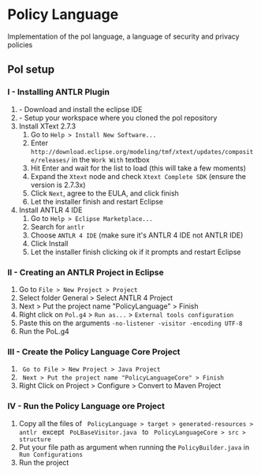 
<h1> Policy Language </h1>

Implementation of the pol language, a language of security and privacy policies

<h2> Pol setup </h2>

<h3> I - Installing ANTLR Plugin </h3>

<ol>
<li>  -  Download and install the eclipse IDE </li>
<li>  -  Setup your workspace where you cloned the pol repository</li>
<li>Install XText 2.7.3
<ol>
  <li>Go to <code>Help &gt; Install New Software...</code></li>
  <li>Enter <code>http://download.eclipse.org/modeling/tmf/xtext/updates/composite/releases/</code> in the <code>Work With</code>     textbox</li>
  <li>Hit Enter and wait for the list to load (this will take a few moments)</li>
  <li>Expand the <code>Xtext</code> node and check <code>Xtext Complete SDK</code> (ensure the version is 2.7.3x)</li>
  <li>Click <code>Next</code>, agree to the EULA, and click finish</li>
  <li>Let the installer finish and restart Eclipse</li>
</ol>
</li>
<li>Install ANTLR 4 IDE
<ol>
  <li>Go to <code>Help &gt; Eclipse Marketplace...</code></li>
  <li>Search for <code>antlr</code></li>
  <li>Choose <code>ANTLR 4 IDE</code> (make sure it's ANTLR 4 IDE not ANTLR IDE)</li>
  <li>Click Install</li>
  <li>Let the installer finish clicking ok if it prompts and restart Eclipse</li>
</ol>
</li>
</ol>

<h3>II - Creating an ANTLR Project in Eclipse </h3>
  <ol>
  <li> Go to <code>File > New Project > Project</code></li>
  <li> Select folder General > Select ANTLR 4 Project</li>
  <li> Next > Put the project name "PolicyLanguage" > Finish</li>
  <li> Right click on <code>Pol.g4</code> > <code>Run as...</code> > <code>External tools configuration</code></li>
  <li> Paste this on the arguments <code>-no-listener -visitor -encoding UTF-8</code></li>
  <li> Run the PoL.g4 </li>
  </ol>

<h3>III - Create the Policy Language Core Project</h3>
<ol>
  <li> <code> Go to File > New Project > Java Project </code></li>
  <li> <code> Next > Put the project name "PolicyLanguageCore" > Finish</code></li>
  <li> Right Click on Project > Configure > Convert to Maven Project </li>
  </ol>

<h3>IV - Run the Policy Language ore Project</h3>
<ol>
<li> Copy all the files of <code> PolicyLanguage > target > generated-resources > antlr </code> except <code> PoLBaseVisitor.java </code> to <code> PolicyLanguageCore > src > structure</code></li>
<li> Put your file path as argument when running the <code>PolicyBuilder.java</code> in <code> Run Configurations </code> </li>
<li>Run the project</li>
</ol>
  


  
 
